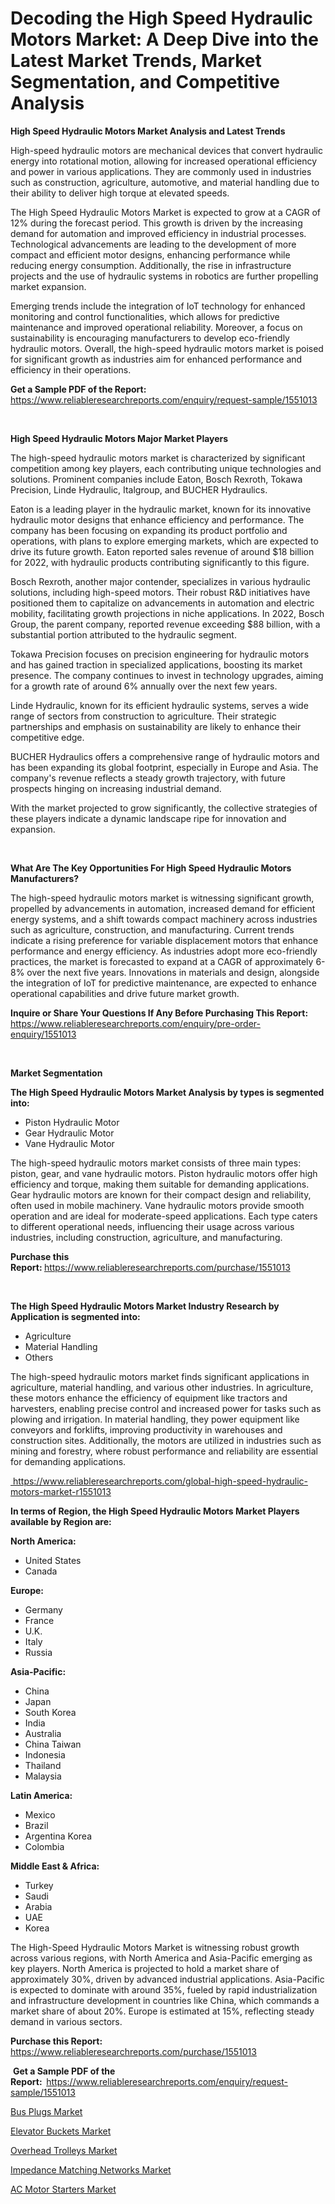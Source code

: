 <p><h1>Decoding the High Speed Hydraulic Motors Market: A Deep Dive into the Latest Market Trends, Market Segmentation, and Competitive Analysis</h1></p><p><strong>High Speed Hydraulic Motors Market Analysis and Latest Trends</strong></p>
<p><p>High-speed hydraulic motors are mechanical devices that convert hydraulic energy into rotational motion, allowing for increased operational efficiency and power in various applications. They are commonly used in industries such as construction, agriculture, automotive, and material handling due to their ability to deliver high torque at elevated speeds.</p><p>The High Speed Hydraulic Motors Market is expected to grow at a CAGR of 12% during the forecast period. This growth is driven by the increasing demand for automation and improved efficiency in industrial processes. Technological advancements are leading to the development of more compact and efficient motor designs, enhancing performance while reducing energy consumption. Additionally, the rise in infrastructure projects and the use of hydraulic systems in robotics are further propelling market expansion.</p><p>Emerging trends include the integration of IoT technology for enhanced monitoring and control functionalities, which allows for predictive maintenance and improved operational reliability. Moreover, a focus on sustainability is encouraging manufacturers to develop eco-friendly hydraulic motors. Overall, the high-speed hydraulic motors market is poised for significant growth as industries aim for enhanced performance and efficiency in their operations.</p></p>
<p><strong>Get a Sample PDF of the Report:&nbsp;</strong> <a href="https://www.reliableresearchreports.com/enquiry/request-sample/1551013?utm_campaign=83&utm_medium=2&utm_source=Github&utm_content=ia&utm_term=16022025&utm_id=high-speed-hydraulic-motors">https://www.reliableresearchreports.com/enquiry/request-sample/1551013</a></p>
<p>&nbsp;</p>
<p><strong>High Speed Hydraulic Motors Major Market Players</strong></p>
<p><p>The high-speed hydraulic motors market is characterized by significant competition among key players, each contributing unique technologies and solutions. Prominent companies include Eaton, Bosch Rexroth, Tokawa Precision, Linde Hydraulic, Italgroup, and BUCHER Hydraulics.</p><p>Eaton is a leading player in the hydraulic market, known for its innovative hydraulic motor designs that enhance efficiency and performance. The company has been focusing on expanding its product portfolio and operations, with plans to explore emerging markets, which are expected to drive its future growth. Eaton reported sales revenue of around $18 billion for 2022, with hydraulic products contributing significantly to this figure.</p><p>Bosch Rexroth, another major contender, specializes in various hydraulic solutions, including high-speed motors. Their robust R&D initiatives have positioned them to capitalize on advancements in automation and electric mobility, facilitating growth projections in niche applications. In 2022, Bosch Group, the parent company, reported revenue exceeding $88 billion, with a substantial portion attributed to the hydraulic segment.</p><p>Tokawa Precision focuses on precision engineering for hydraulic motors and has gained traction in specialized applications, boosting its market presence. The company continues to invest in technology upgrades, aiming for a growth rate of around 6% annually over the next few years.</p><p>Linde Hydraulic, known for its efficient hydraulic systems, serves a wide range of sectors from construction to agriculture. Their strategic partnerships and emphasis on sustainability are likely to enhance their competitive edge.</p><p>BUCHER Hydraulics offers a comprehensive range of hydraulic motors and has been expanding its global footprint, especially in Europe and Asia. The company's revenue reflects a steady growth trajectory, with future prospects hinging on increasing industrial demand.</p><p>With the market projected to grow significantly, the collective strategies of these players indicate a dynamic landscape ripe for innovation and expansion.</p></p>
<p>&nbsp;</p>
<p><strong>What Are The Key Opportunities For High Speed Hydraulic Motors Manufacturers?</strong></p>
<p><p>The high-speed hydraulic motors market is witnessing significant growth, propelled by advancements in automation, increased demand for efficient energy systems, and a shift towards compact machinery across industries such as agriculture, construction, and manufacturing. Current trends indicate a rising preference for variable displacement motors that enhance performance and energy efficiency. As industries adopt more eco-friendly practices, the market is forecasted to expand at a CAGR of approximately 6-8% over the next five years. Innovations in materials and design, alongside the integration of IoT for predictive maintenance, are expected to enhance operational capabilities and drive future market growth.</p></p>
<p><strong>Inquire or Share Your Questions If Any Before Purchasing This Report:</strong> <a href="https://www.reliableresearchreports.com/enquiry/pre-order-enquiry/1551013?utm_campaign=83&utm_medium=2&utm_source=Github&utm_content=ia&utm_term=16022025&utm_id=high-speed-hydraulic-motors">https://www.reliableresearchreports.com/enquiry/pre-order-enquiry/1551013</a></p>
<p>&nbsp;</p>
<p><strong>Market Segmentation</strong></p>
<p><strong>The High Speed Hydraulic Motors Market Analysis by types is segmented into:</strong></p>
<p><ul><li>Piston Hydraulic Motor</li><li>Gear Hydraulic Motor</li><li>Vane Hydraulic Motor</li></ul></p>
<p><p>The high-speed hydraulic motors market consists of three main types: piston, gear, and vane hydraulic motors. Piston hydraulic motors offer high efficiency and torque, making them suitable for demanding applications. Gear hydraulic motors are known for their compact design and reliability, often used in mobile machinery. Vane hydraulic motors provide smooth operation and are ideal for moderate-speed applications. Each type caters to different operational needs, influencing their usage across various industries, including construction, agriculture, and manufacturing.</p></p>
<p><strong>Purchase this Report:&nbsp;</strong><a href="https://www.reliableresearchreports.com/purchase/1551013?utm_campaign=83&utm_medium=2&utm_source=Github&utm_content=ia&utm_term=16022025&utm_id=high-speed-hydraulic-motors">https://www.reliableresearchreports.com/purchase/1551013</a></p>
<p>&nbsp;</p>
<p><strong>The High Speed Hydraulic Motors Market Industry Research by Application is segmented into:</strong></p>
<p><ul><li>Agriculture</li><li>Material Handling</li><li>Others</li></ul></p>
<p><p>The high-speed hydraulic motors market finds significant applications in agriculture, material handling, and various other industries. In agriculture, these motors enhance the efficiency of equipment like tractors and harvesters, enabling precise control and increased power for tasks such as plowing and irrigation. In material handling, they power equipment like conveyors and forklifts, improving productivity in warehouses and construction sites. Additionally, the motors are utilized in industries such as mining and forestry, where robust performance and reliability are essential for demanding applications.</p></p>
<p><a href="https://www.reliableresearchreports.com/global-high-speed-hydraulic-motors-market-r1551013?utm_campaign=83&utm_medium=2&utm_source=Github&utm_content=ia&utm_term=16022025&utm_id=high-speed-hydraulic-motors">&nbsp;https://www.reliableresearchreports.com/global-high-speed-hydraulic-motors-market-r1551013</a></p>
<p><strong>In terms of Region, the High Speed Hydraulic Motors Market Players available by Region are:</strong></p>
<p>
    <p> <strong> North America: </strong>
        <ul>
            <li>United States</li>
            <li>Canada</li>
        </ul>
        </p> 
    <p> <strong> Europe: </strong>
        <ul>
            <li>Germany</li>
            <li>France</li>
            <li>U.K.</li>
            <li>Italy</li>
            <li>Russia</li>
        </ul>
        </p> 
    <p> <strong> Asia-Pacific: </strong>
        <ul>
            <li>China</li>
            <li>Japan</li>
            <li>South Korea</li>
            <li>India</li>
            <li>Australia</li>
            <li>China Taiwan</li>
            <li>Indonesia</li>
            <li>Thailand</li>
            <li>Malaysia</li>
        </ul>
        </p> 
    <p> <strong> Latin America: </strong>
        <ul>
            <li>Mexico</li>
            <li>Brazil</li>
            <li>Argentina Korea</li>
            <li>Colombia</li>
        </ul>
        </p> 
    <p> <strong> Middle East & Africa: </strong>
        <ul>
            <li>Turkey</li>
            <li>Saudi</li>
            <li>Arabia</li>
            <li>UAE</li>
            <li>Korea</li>
        </ul>
    </p>
    </p>
<p><p>The High-Speed Hydraulic Motors Market is witnessing robust growth across various regions, with North America and Asia-Pacific emerging as key players. North America is projected to hold a market share of approximately 30%, driven by advanced industrial applications. Asia-Pacific is expected to dominate with around 35%, fueled by rapid industrialization and infrastructure development in countries like China, which commands a market share of about 20%. Europe is estimated at 15%, reflecting steady demand in various sectors.</p></p>
<p><strong>Purchase this Report: </strong><a href="https://www.reliableresearchreports.com/purchase/1551013?utm_campaign=83&utm_medium=2&utm_source=Github&utm_content=ia&utm_term=16022025&utm_id=high-speed-hydraulic-motors">https://www.reliableresearchreports.com/purchase/1551013</a></p>
<p>&nbsp;<strong>Get a Sample PDF of the Report:&nbsp;&nbsp;</strong><a href="https://www.reliableresearchreports.com/enquiry/request-sample/1551013?utm_campaign=83&utm_medium=2&utm_source=Github&utm_content=ia&utm_term=16022025&utm_id=high-speed-hydraulic-motors">https://www.reliableresearchreports.com/enquiry/request-sample/1551013</a></p>
<p><strong></strong></p>
<p><p><a href="https://github.com/alasmyayock/Market-Research-Report-List-1/blob/main/bus-plugs-market.md?utm_campaign=83&utm_medium=2&utm_source=Github&utm_content=ia&utm_term=16022025&utm_id=high-speed-hydraulic-motors">Bus Plugs Market</a></p><p><a href="https://github.com/phumlaaijem/Market-Research-Report-List-1/blob/main/elevator-buckets-market.md?utm_campaign=83&utm_medium=2&utm_source=Github&utm_content=ia&utm_term=16022025&utm_id=high-speed-hydraulic-motors">Elevator Buckets Market</a></p><p><a href="https://github.com/memorirummy/Market-Research-Report-List-1/blob/main/overhead-trolleys-market.md?utm_campaign=83&utm_medium=2&utm_source=Github&utm_content=ia&utm_term=16022025&utm_id=high-speed-hydraulic-motors">Overhead Trolleys Market</a></p><p><a href="https://github.com/aksayvoogdt/Market-Research-Report-List-1/blob/main/impedance-matching-networks-market.md?utm_campaign=83&utm_medium=2&utm_source=Github&utm_content=ia&utm_term=16022025&utm_id=high-speed-hydraulic-motors">Impedance Matching Networks Market</a></p><p><a href="https://github.com/eusoffyhanty/Market-Research-Report-List-1/blob/main/ac-motor-starters-market.md?utm_campaign=83&utm_medium=2&utm_source=Github&utm_content=ia&utm_term=16022025&utm_id=high-speed-hydraulic-motors">AC Motor Starters Market</a></p></p>